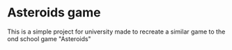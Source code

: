 # Asteroids game
This is a simple project for university made to recreate a similar game to the ond school game "Asteroids"
